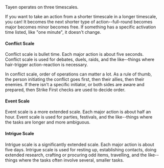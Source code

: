 Tayen operates on three timescales.

If you want to take an action from a shorter timescale in a longer timescale, you can! It becomes the next shorter type of action--full-round becomes major becomes minor becomes free. If something has a specific activation time listed, like "one minute", it doesn't change.

#### Conflict Scale
Conflict scale is bullet time. Each major action is about five seconds. Conflict scale is used for debates, duels, raids, and the like--things where hair-trigger action-reaction is necessary.

In conflict scale, order of operations can matter a lot. As a rule of thumb, the person initiating the conflict goes first, then their allies, then their enemies. If there isn't a specific initiator, or both sides are aware and prepared, then Strike First checks are used to decide order.

#### Event Scale
Event scale is a more extended scale. Each major action is about half an hour. Event scale is used for parties, festivals, and the like--things where the tasks are longer and more ambiguous.

#### Intrigue Scale
Intrigue scale is a significantly extended scale. Each major action is about five days. Intrigue scale is used for resting up, establishing contacts, doing extended research, crafting or procuring odd items, travelling, and the like--things where the tasks often involve several, smaller tasks.
